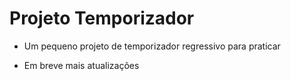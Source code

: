 # Projeto Temporizador
- Um pequeno projeto de temporizador regressivo para praticar 

- Em breve mais atualizações
